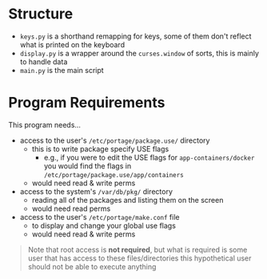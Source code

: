 # Structure

- `keys.py` is a shorthand remapping for keys, some of them don't reflect what is printed on the keyboard
- `display.py` is a wrapper around the `curses.window` of sorts, this is mainly to handle data
- `main.py` is the main script

# Program Requirements

This program needs...

- access to the user's `/etc/portage/package.use/` directory
	- this is to write package specify USE flags
		- e.g., if you were to edit the USE flags for `app-containers/docker` you would find the flags in `/etc/portage/package.use/app/containers`
	- would need read & write perms
- access to the system's `/var/db/pkg/` directory
	- reading all of the packages and listing them on the screen
	- would need read perms
- access to the user's `/etc/portage/make.conf` file
	- to display and change your global use flags
	- would need read & write perms

>Note that root access is **not required**, but what is required is some user that has access to these files/directories
>this hypothetical user should not be able to execute anything

